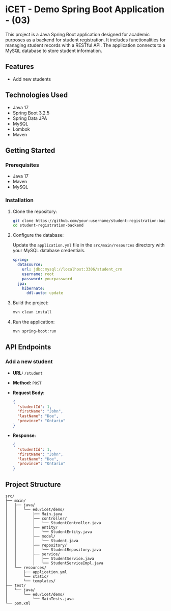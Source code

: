 # iCET - Demo Spring Boot Application - (03)

This project is a Java Spring Boot application designed for academic purposes as a backend for student registration. It includes functionalities for managing student records with a RESTful API. The application connects to a MySQL database to store student information.

## Features

- Add new students

## Technologies Used

- Java 17
- Spring Boot 3.2.5
- Spring Data JPA
- MySQL
- Lombok
- Maven

## Getting Started

### Prerequisites

- Java 17
- Maven
- MySQL

### Installation

1. Clone the repository:

    ```bash
    git clone https://github.com/your-username/student-registration-backend.git
    cd student-registration-backend
    ```

2. Configure the database:

    Update the `application.yml` file in the `src/main/resources` directory with your MySQL database credentials.

    ```yaml
    spring:
      datasource:
        url: jdbc:mysql://localhost:3306/student_crm
        username: root
        password: yourpassword
      jpa:
        hibernate:
          ddl-auto: update
    ```

3. Build the project:

    ```bash
    mvn clean install
    ```

4. Run the application:

    ```bash
    mvn spring-boot:run
    ```

## API Endpoints

### Add a new student

- **URL:** `/student`
- **Method:** `POST`
- **Request Body:**

    ```json
    {
      "studentId": 1,
      "firstName": "John",
      "lastName": "Doe",
      "province": "Ontario"
    }
    ```

- **Response:**

    ```json
    {
      "studentId": 1,
      "firstName": "John",
      "lastName": "Doe",
      "province": "Ontario"
    }
    ```

## Project Structure

```plaintext
src/
├── main/
│   ├── java/
│   │   └── edu/icet/demo/
│   │       ├── Main.java
│   │       ├── controller/
│   │       │   └── StudentController.java
│   │       ├── entity/
│   │       │   └── StudentEntity.java
│   │       ├── model/
│   │       │   └── Student.java
│   │       ├── repository/
│   │       │   └── StudentRepository.java
│   │       ├── service/
│   │       │   ├── StudentService.java
│   │       │   └── StudentServiceImpl.java
│   └── resources/
│       ├── application.yml
│       └── static/
│       └── templates/
├── test/
│   └── java/
│       └── edu/icet/demo/
│           └── MainTests.java
└── pom.xml
